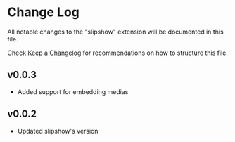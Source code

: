# Change Log

All notable changes to the "slipshow" extension will be documented in this file.

Check [Keep a Changelog](http://keepachangelog.com/) for recommendations on how to structure this file.

## v0.0.3

- Added support for embedding medias

## v0.0.2

- Updated slipshow's version
